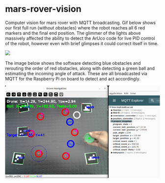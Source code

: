 # mars-rover-vision
Computer vision for mars rover with MQTT broadcasting. Gif below shows our first full run (without obstacles) where the robot reaches all 6 red markers and the final end position. The glimmer of the lights above massively affected the ability to detect the ArUco code for live PID control of the robot, however even with brief glimpses it could correct itself in time.

![](https://github.com/Alexander-Evans-Moncloa/mars-rover-vision/blob/main/evidence.gif)

The image below shows the software detecting blue obstacles and rerouting the order of red obstacles, along with detecting a green ball and estimating the incoming angle of attack. These are all broadcasted via MQTT for the Raspberry Pi on board to detect and act accordingly.

![](https://github.com/Alexander-Evans-Moncloa/mars-rover-vision/blob/main/evidence.png)

